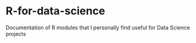 # R-for-data-science
Documentation of R modules that I personally find useful for Data Science projects

